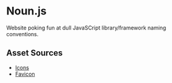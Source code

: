 # Noun.js

Website poking fun at dull JavaSCript library/framework naming conventions.

## Asset Sources

* [Icons]('https://github.com/encharm/Font-Awesome-SVG-PNG "Font Awesome")
* [Favicon](https://icons8.com/ "Icons8")